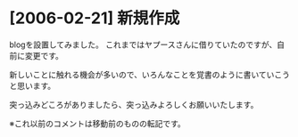# [2006-02-21] 新規作成


blogを設置してみました。
これまではヤプースさんに借りていたのですが、自前に変更です。

新しいことに触れる機会が多いので、いろんなことを覚書のように書いていこうと思います。

突っ込みどころがありましたら、突っ込みよろしくお願いいたします。

※これ以前のコメントは移動前のものの転記です。

